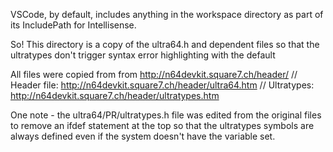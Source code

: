 VSCode, by default, includes anything in the workspace directory as part of its IncludePath for Intellisense.

So!  This directory is a copy of the ultra64.h and dependent files so that the ultratypes don't trigger syntax error highlighting with the default

All files were copied from from http://n64devkit.square7.ch/header/
// Header file: http://n64devkit.square7.ch/header/ultra64.htm
// Ultratypes: http://n64devkit.square7.ch/header/ultratypes.htm

One note - the ultra64/PR/ultratypes.h file was edited from the original files to remove an ifdef statement at the top so that the ultratypes symbols are always defined even if the system doesn't have the variable set.